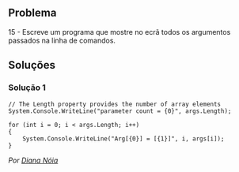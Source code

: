 ## Problema

15 - Escreve um programa que mostre no ecrã todos os argumentos passados 
na linha de comandos.

## Soluções

### Solução 1

```Csharp
// The Length property provides the number of array elements
System.Console.WriteLine("parameter count = {0}", args.Length);

for (int i = 0; i < args.Length; i++)
{
	System.Console.WriteLine("Arg[{0}] = [{1}]", i, args[i]);
}
```

*Por [Diana Nóia](https://github.com/DianaNoia)*